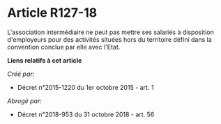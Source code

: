 # Article R127-18

L'association intermédiaire ne peut pas mettre ses salariés à disposition d'employeurs pour des activités situées hors du
territoire défini dans la convention conclue par elle avec l'Etat.

**Liens relatifs à cet article**

_Créé par_:

  - Décret n°2015-1220 du 1er octobre 2015 - art. 1

_Abrogé par_:

  - Décret n°2018-953 du 31 octobre 2018 - art. 56
